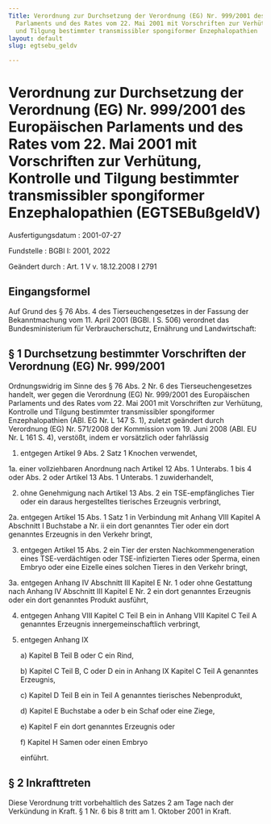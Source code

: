 ```yaml
---
Title: Verordnung zur Durchsetzung der Verordnung (EG) Nr. 999/2001 des Europäischen
  Parlaments und des Rates vom 22. Mai 2001 mit Vorschriften zur Verhütung, Kontrolle
  und Tilgung bestimmter transmissibler spongiformer Enzephalopathien
layout: default
slug: egtsebu_geldv

---
```


# Verordnung zur Durchsetzung der Verordnung (EG) Nr. 999/2001 des Europäischen Parlaments und des Rates vom 22. Mai 2001 mit Vorschriften zur Verhütung, Kontrolle und Tilgung bestimmter transmissibler spongiformer Enzephalopathien (EGTSEBußgeldV)

Ausfertigungsdatum
:   2001-07-27

Fundstelle
:   BGBl I: 2001, 2022

Geändert durch
:   Art. 1 V v. 18.12.2008 I 2791



## Eingangsformel

Auf Grund des § 76 Abs. 4 des Tierseuchengesetzes in der Fassung der
Bekanntmachung vom 11. April 2001 (BGBl. I S. 506) verordnet das
Bundesministerium für Verbraucherschutz, Ernährung und Landwirtschaft:


## § 1 Durchsetzung bestimmter Vorschriften der Verordnung (EG) Nr. 999/2001

Ordnungswidrig im Sinne des § 76 Abs. 2 Nr. 6 des Tierseuchengesetzes
handelt, wer gegen die Verordnung (EG) Nr. 999/2001 des Europäischen
Parlaments und des Rates vom 22. Mai 2001 mit Vorschriften zur
Verhütung, Kontrolle und Tilgung bestimmter transmissibler
spongiformer Enzephalopathien (ABl. EG Nr. L 147 S. 1), zuletzt
geändert durch Verordnung (EG) Nr. 571/2008 der Kommission vom 19.
Juni 2008 (ABl. EU Nr. L 161 S. 4), verstößt, indem er vorsätzlich
oder fahrlässig

1.  entgegen Artikel 9 Abs. 2 Satz 1 Knochen verwendet,


1a. einer vollziehbaren Anordnung nach Artikel 12 Abs. 1 Unterabs. 1 bis 4
    oder Abs. 2 oder Artikel 13 Abs. 1 Unterabs. 1 zuwiderhandelt,


2.  ohne Genehmigung nach Artikel 13 Abs. 2 ein TSE-empfängliches Tier
    oder ein daraus hergestelltes tierisches Erzeugnis verbringt,


2a. entgegen Artikel 15 Abs. 1 Satz 1 in Verbindung mit Anhang VIII
    Kapitel A Abschnitt I Buchstabe a Nr. ii ein dort genanntes Tier oder
    ein dort genanntes Erzeugnis in den Verkehr bringt,


3.  entgegen Artikel 15 Abs. 2 ein Tier der ersten Nachkommengeneration
    eines TSE-verdächtigen oder TSE-infizierten Tieres oder Sperma, einen
    Embryo oder eine Eizelle eines solchen Tieres in den Verkehr bringt,


3a. entgegen Anhang IV Abschnitt III Kapitel E Nr. 1 oder ohne Gestattung
    nach Anhang IV Abschnitt III Kapitel E Nr. 2 ein dort genanntes
    Erzeugnis oder ein dort genanntes Produkt ausführt,


4.  entgegen Anhang VIII Kapitel C Teil B ein in Anhang VIII Kapitel C
    Teil A genanntes Erzeugnis innergemeinschaftlich verbringt,


5.  entgegen Anhang IX

    a)  Kapitel B Teil B oder C ein Rind,


    b)  Kapitel C Teil B, C oder D ein in Anhang IX Kapitel C Teil A genanntes
        Erzeugnis,


    c)  Kapitel D Teil B ein in Teil A genanntes tierisches Nebenprodukt,


    d)  Kapitel E Buchstabe a oder b ein Schaf oder eine Ziege,


    e)  Kapitel F ein dort genanntes Erzeugnis oder


    f)  Kapitel H Samen oder einen Embryo



    einführt.





## § 2 Inkrafttreten

Diese Verordnung tritt vorbehaltlich des Satzes 2 am Tage nach der
Verkündung in Kraft. § 1 Nr. 6 bis 8 tritt am 1. Oktober 2001 in
Kraft.

